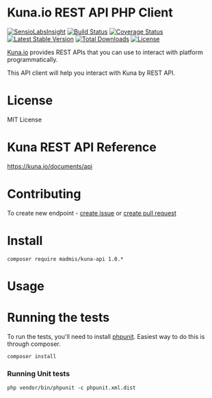 # Kuna.io REST API PHP Client

[![SensioLabsInsight][sensiolabs-insight-image]][sensiolabs-insight-link]
[![Build Status][testing-image]][testing-link]
[![Coverage Status][coverage-image]][coverage-link]
[![Latest Stable Version][stable-image]][package-link]
[![Total Downloads][downloads-image]][package-link]
[![License][license-image]][license-link]

[Kuna.io](https://kuna.io/documents/api) provides REST APIs that you can use to interact with platform programmatically.

This API client will help you interact with Kuna by REST API. 
 

# License

MIT License

# Kuna REST API Reference

https://kuna.io/documents/api

# Contributing
To create new endpoint - [create issue](https://github.com/madmis/kuna-api/issues/new) or [create pull request](https://github.com/madmis/kuna-api/compare)

# Install
    
    composer require madmis/kuna-api 1.0.*

# Usage


# Running the tests
To run the tests, you'll need to install [phpunit](https://phpunit.de/). 
Easiest way to do this is through composer.

    composer install

### Running Unit tests

    php vendor/bin/phpunit -c phpunit.xml.dist


[testing-link]: https://travis-ci.org/madmis/kuna-api
[testing-image]: https://travis-ci.org/madmis/kuna-api.svg?branch=master

[sensiolabs-insight-link]: https://insight.sensiolabs.com/projects/77152883-412e-4a91-86b6-fb976243a020
[sensiolabs-insight-image]: https://insight.sensiolabs.com/projects/77152883-412e-4a91-86b6-fb976243a020/mini.png

[package-link]: https://packagist.org/packages/madmis/kuna-api
[downloads-image]: https://poser.pugx.org/madmis/kuna-api/downloads
[stable-image]: https://poser.pugx.org/madmis/kuna-api/v/stable
[license-image]: https://poser.pugx.org/madmis/kuna-api/license
[license-link]: https://packagist.org/packages/madmis/kuna-api

[coverage-link]: https://coveralls.io/github/madmis/kuna-api?branch=master
[coverage-image]: https://coveralls.io/repos/github/madmis/kuna-api/badge.svg?branch=master

